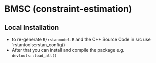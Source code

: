 # BMSC (constraint-estimation)

## Local Installation

* to re-generate `R/rstanmodel.R` and the C++ Source Code in src use 
`rstantools::rstan_config()
* After that you can install and compile the package e.g. `devtools::load_all()`
